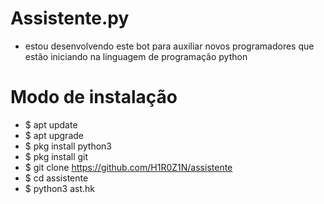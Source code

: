 # Assistente.py
- estou desenvolvendo este bot para auxiliar novos programadores que estão iniciando na linguagem de programação python
# Modo de instalação
- $ apt update
- $ apt upgrade
- $ pkg install python3
- $ pkg install git
- $ git clone https://github.com/H1R0Z1N/assistente
- $ cd assistente
- $ python3 ast.hk
